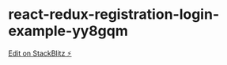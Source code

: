 # react-redux-registration-login-example-yy8gqm

[Edit on StackBlitz ⚡️](https://stackblitz.com/edit/react-redux-registration-login-example-yy8gqm)